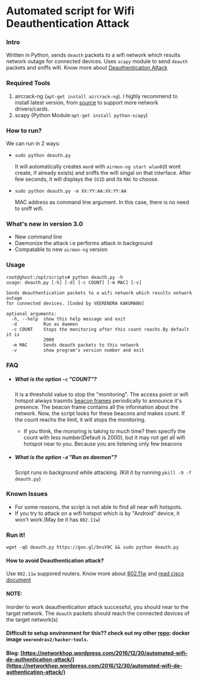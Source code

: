 # Automated script for Wifi Deauthentication Attack
### Intro
Written in Python, sends `deauth` packets to a wifi network which results network outage for connected devices. Uses `scapy` module to send `deauth` packets and sniffs wifi.
Know more about [Deauthentication Attack](https://en.wikipedia.org/wiki/Wi-Fi_deauthentication_attack)

### Required Tools
1. aircrack-ng (`apt-get install aircrack-ng`). I highly recommend to install latest version, from [source](https://www.aircrack-ng.org/downloads.html) to support more network drivers/cards. 
2. scapy (Python Module:`apt-get install python-scapy`)

### How to run?
We can run in 2 ways:
* `sudo python deauth.py` 
 
   It will automatically creates `mon0` with `airmon-ng start wlan0`(it wont create, if already exists) and sniffs the wifi  singal on that interface. After few seconds, it will displays the `SSID` and its `MAC` to choose.
* `sudo python deauth.py -m XX:YY:AA:XX:YY:AA` 
   
   MAC address as command line argument. In this case, there is no need to sniff wifi.

### What's new in version 3.0
* New command line
* Daemonize the attack i.e performs attack in background
* Compatable to new `airmon-ng` version

### Usage
```
root@ghost:/opt/scripts# python deauth.py -h
usage: deauth.py [-h] [-d] [-c COUNT] [-m MAC] [-v]

Sends deauthentication packets to a wifi network which results network outage
for connected devices. [Coded by VEERENDRA KAKUMANU]

optional arguments:
  -h, --help  show this help message and exit
  -d          Run as daemon
  -c COUNT    Stops the monitoring after this count reachs.By default it is
              2000
  -m MAC      Sends deauth packets to this network
  -v          show program's version number and exit
```

### FAQ
* ##### What is the option `-c` "COUNT"?
  
  It is a threshold value to stop the "monitoring". The access point or wifi hotspot always trasmits [beacon frames](https://en.wikipedia.org/wiki/Beacon_frame) periodically to announce it's presence. The beacon frame contains all the information about the network. Now, the script looks for these beacons and makes count. If the count reachs the limit, it will stops the monitoring.
  * If you think, the monoring is taking to much time? then specify the count with less number(Default is 2000), but it may not get all wifi hotspot near to you. Because you are listening only few beacons

* ##### What is the option `-d` "Run as daemon"?
  
  Script runs in background while attacking. (Kill it by running `pkill -9 -f deauth.py`)

### Known Issues
* For some reasons, the script is not able to find all near wifi hotspots. 
* If you try to attack on a wifi hotspot which is by "Android" device, it won't work.(May be it has `802.11w`)

### Run it!
`wget -qO deauth.py https://goo.gl/bnsV9C && sudo python deauth.py`

#### How to avoid Deauthentication attack?
Use `802.11w` suppored routers. Know more about [802.11w](https://en.wikipedia.org/wiki/IEEE_802.11w-2009) and [read cisco document](http://www.cisco.com/c/en/us/td/docs/wireless/controller/technotes/5700/software/release/ios_xe_33/11rkw_DeploymentGuide/b_802point11rkw_deployment_guide_cisco_ios_xe_release33/b_802point11rkw_deployment_guide_cisco_ios_xe_release33_chapter_0100.pdf)

#### NOTE: 
Inorder to work deauthentication attack successful, you should near to the target network. The `deauth` packets should reach the connected devices of the target network(s)

#### Difficult to setup environment for this?? check out my other [repo](https://github.com/veerendra2/hacker-tools): docker image `veerendrav2/hacker-tools`.

#### Blog: [https://networkhop.wordpress.com/2016/12/30/automated-wifi-de-authentication-attack/](https://networkhop.wordpress.com/2016/12/30/automated-wifi-de-authentication-attack/)
